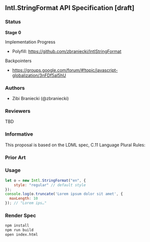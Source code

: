 ## Intl.StringFormat API Specification [draft]

### Status

__Stage 0__

Implementation Progress

 * Polyfill: https://github.com/zbraniecki/IntlStringFormat

Backpointers

* https://groups.google.com/forum/#!topic/javascript-globalization/3nFDf5al5hU

### Authors

 * Zibi Braniecki (@zbraniecki)

### Reviewers

TBD

### Informative

This proposal is based on the LDML spec, C.11 Language Plural Rules:


### Prior Art


### Usage

```javascript
let o = new Intl.StringFormat("en", {
    style: "regular" // default style
});
console.log(o.truncate('Lorem ipsum dolor sit amet', {
  maxLength: 10
}); // "Lorem ips…"
```

### Render Spec

```bash
npm install
npm run build
open index.html
```
